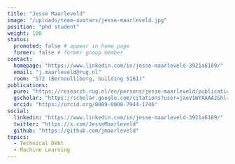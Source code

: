 ```yaml
---
title: "Jesse Maarleveld"
image: "/uploads/team-avatars/jesse-maarleveld.jpg"
position: "phd student"
weight: 100
status:
  promoted: false # appear in home page
  former: false # former group member
contact:
  homepage: "https://www.linkedin.com/in/jesse-maarleveld-3921a6189/"
  email: "j.maarleveld@rug.nl"
  room: "572 (Bernoulliborg, building 5161)"
publications:
  pure: "https://research.rug.nl/en/persons/jesse-maarleveld/publications/"
  gscholar: "https://scholar.google.com/citations?user=jaoV1WYAAAAJ&hl=en"
  orcid: "https://orcid.org/0009-0000-7944-1746"
social:
  linkedin: "https://www.linkedin.com/in/jesse-maarleveld-3921a6189/"
  twitter: "https://x.com/JesseMaarleveld"
  github: "https://github.com/jmaarleveld"
topics:
  - Technical Debt
  - Machine Learning
---
```

